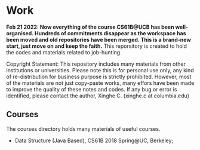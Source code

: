# Work

**Feb 21 2022: Now everything of the course CS61B@UCB has been well-organised. Hundreds of commitments disappear as the workspace has been moved and old repositories have been merged. This is a brand-new start, just move on and keep the faith.** This reporsitory is created to hold the codes and materials related to job-hunting. 

Copyright Statement: This repository includes many materials from other institutions or universities. Please note this is for personal use only, any kind of re-distribution for business purpose is strictly prohibited. However, most of the materials are not just copy-paste works, many effors have been made to improve the quality of these notes and codes. If any bug or error is identified, please contact the author, Xinghe C. (xinghe.c at columbia.edu)





## Courses
The courses directory holds many materials of useful courses. 
* Data Structure (Java Based), CS61B 2018 Spring@UC, Berkeley;

